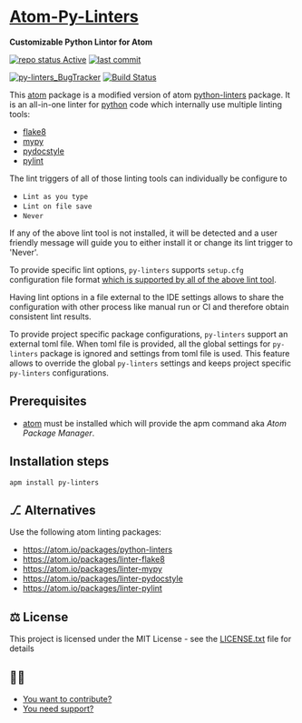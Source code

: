 [Atom-Py-Linters](https://atom.io/packages/py-linters)
===================

**Customizable Python Lintor for Atom**

[![repo status Active](https://www.repostatus.org/badges/latest/active.svg "repo status Active")](https://www.repostatus.org/#active)
[![last commit](https://img.shields.io/github/last-commit/csbasil/atom-py-linters)](https://github.com/csbasil/atom-py-linters/commits/master)

[![py-linters_BugTracker](https://img.shields.io/github/issues/csbasil/atom-py-linters.svg)][py-linters_BugTracker]
[![Build Status](https://travis-ci.org/csbasil/atom-py-linters.svg?branch=master)](https://travis-ci.org/cs/atom-py-linters)

This [atom][atom homepage] package is a modified version of atom [python-linters][python-linters homepage] package. It is an all-in-one linter for [python][python homepage] code which internally use multiple linting tools:

- [flake8][flake8 homepage]
- [mypy][mypy homepage]
- [pydocstyle][pydocstyle homepage]
- [pylint][pylint homepage]

The lint triggers of all of those linting tools can individually be configure to
* `Lint as you type`
* `Lint on file save`
* `Never`

If any of the above lint tool is not installed, it will be detected and a user friendly message will guide you to either install it or change its lint trigger to 'Never'.

To provide specific lint options, `py-linters` supports `setup.cfg` configuration file format <a href="http://renesd.blogspot.com/2017/02/setupcfg-solution-to-python-config-file.html">which is supported by all of the above lint tool</a>.

Having lint options in a file external to the IDE settings allows to share the configuration with other process like manual run or CI and therefore obtain consistent lint results.

To provide project specific package configurations, `py-linters` support an external toml file.  When toml file is provided, all the global settings for `py-linters` package is ignored and settings from toml file is used. This feature allows to override the global `py-linters` settings and keeps project specific `py-linters` configurations.

## Prerequisites

- [atom](https://atom.io/) must be installed which will provide the apm command aka *Atom Package Manager*.

## Installation steps

	apm install py-linters

## ⎇ Alternatives

Use the following atom linting packages:
- https://atom.io/packages/python-linters
- https://atom.io/packages/linter-flake8
- https://atom.io/packages/linter-mypy
- https://atom.io/packages/linter-pydocstyle
- https://atom.io/packages/linter-pylint


## ⚖️ License

This project is licensed under the MIT License - see the [LICENSE.txt](LICENSE.txt) file for details

## 👩👨
* [You want to contribute?](CONTRIBUTING.md)
* [You need support?](SUPPORT.md)

[atom homepage]: https://atom.io/
[python homepage]: https://www.python.org
[flake8 homepage]: http://flake8.pycqa.org/
[mypy homepage]: http://www.mypy-lang.org/
[pydocstyle homepage]: https://pypi.org/project/pydocstyle/
[pylint homepage]: https://www.pylint.org/
[python-linters homepage]: https://github.com/elarivie/atom-python-linters
[py-linters_BugTracker]: https://github.com/csbasil/atom-py-linters/issues
